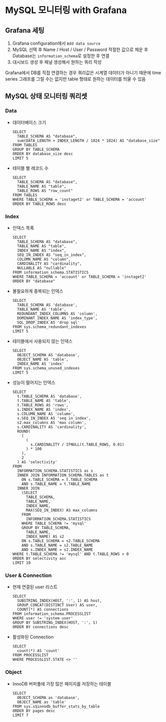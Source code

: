 # MySQL 모니터링 with Grafana
      
## Grafana 세팅
1. Grafana configuration에서 `Add data source`
2. MySQL 선택 후 Name / Host / User / Password 적절한 값으로 채운 후 Database는 `information_schema`로 설정한 후 연결
3. 대시보드 생성 후 패널 생성해서 원하는 쿼리 작성
      
Grafana에서 DB를 직접 연결하는 경우 쿼리값은 시계열 데이터가 아니기 때문에 time series 그래프를 그릴 수는 없지만 table 형태로 원하는 데이터를 띄울 수 있음
        
## MySQL 상태 모니터링 쿼리셋
     
### Data
- 데이터베이스 크기

	```
	SELECT
	  TABLE_SCHEMA AS "database",
	  sum(DATA_LENGTH + INDEX_LENGTH / 1024 * 1024) AS "database_size"
	FROM TABLES
	GROUP BY TABLE_SCHEMA
	ORDER BY database_size desc
	LIMIT 5
	```
- 테이블 별 레코드 수

	```
	SELECT 
	  TABLE_SCHEMA AS "database",
	  TABLE_NAME AS "table",
	  TABLE_ROWS AS "row_count"
	FROM TABLES
	WHERE TABLE_SCHEMA = 'instaget2' or TABLE_SCHEMA = 'account'
	ORDER BY TABLE_ROWS desc
	```
      
### Index
- 인덱스 목록

	```
	SELECT
	  TABLE_SCHEMA AS "database",
	  TABLE_NAME AS "table",
	  INDEX_NAME AS "index",
	  SEQ_IN_INDEX AS "seq_in_index",
	  COLUMN_NAME AS "column",
	  CARDINALITY AS "cardinality",
	  NULLABLE AS "nullable"
	FROM information_schema.STATISTICS
	WHERE TABLE_SCHEMA = 'account' or TABLE_SCHEMA = 'instaget2'
	ORDER BY "database"
	```

- 불필요하게 중복되는 인덱스

	```
	SELECT 
	  TABLE_SCHEMA AS 'database', 
	  TABLE_NAME AS 'table', 
	  REDUNDANT_INDEX_COLUMNS AS 'column', 
	  DOMINANT_INDEX_NAME AS 'index_type', 
	  SQL_DROP_INDEX AS 'drop sql'
	FROM sys.schema_redundant_indexes
	LIMIT 5
	```

- 테이블에서 사용되지 않는 인덱스

	```
	SELECT 
	  OBJECT_SCHEMA AS 'database', 
	  OBJECT_NAME AS 'table', 
	  INDEX_NAME AS 'index'
	FROM sys.schema_unused_indexes
	LIMIT 5
	```
- 성능이 떨어지는 인덱스

	```
	SELECT
	  t.TABLE_SCHEMA AS 'database',
	  t.TABLE_NAME AS 'table',
	  t.TABLE_ROWS AS 'rows',
	  s.INDEX_NAME AS 'index',
	  s.COLUMN_NAME AS 'column',
	  s.SEQ_IN_INDEX AS 'seq in index',
	  s2.max_columns AS 'max column',
	  s.CARDINALITY AS 'cardinality',
	  ROUND(
	    (
	      (
	        s.CARDINALITY / IFNULL(t.TABLE_ROWS, 0.01)
	      ) * 100
	    ),
	    2
	  ) AS 'selectivity'
	FROM
	  INFORMATION_SCHEMA.STATISTICS as s
	  INNER JOIN INFORMATION_SCHEMA.TABLES as t
	    ON s.TABLE_SCHEMA = t.TABLE_SCHEMA
	    AND s.TABLE_NAME = t.TABLE_NAME
	  INNER JOIN
	    (SELECT
	      TABLE_SCHEMA,
	      TABLE_NAME,
	      INDEX_NAME,
	      MAX(SEQ_IN_INDEX) AS max_columns
	    FROM
	      INFORMATION_SCHEMA.STATISTICS
	    WHERE TABLE_SCHEMA != 'mysql'
	    GROUP BY TABLE_SCHEMA,
	      TABLE_NAME,
	      INDEX_NAME) AS s2
	    ON s.TABLE_SCHEMA = s2.TABLE_SCHEMA
	    AND s.TABLE_NAME = s2.TABLE_NAME
	    AND s.INDEX_NAME = s2.INDEX_NAME
	WHERE t.TABLE_SCHEMA != 'mysql' AND t.TABLE_ROWS > 0
	ORDER BY selectivity asc
	LIMIT 10
	```

### User & Connection
- 현재 연결된 user 리스트

	```
	SELECT
	  SUBSTRING_INDEX(HOST, ':', 1) AS host,
	  GROUP_CONCAT(DISTINCT User) AS user,
	  COUNT(*) AS connections
	FROM information_schema.PROCESSLIST
	WHERE user != 'system user'
	GROUP BY SUBSTRING_INDEX(HOST, ':', 1)
	ORDER BY connections desc
	```

- 활성화된 Connection

	```
	SELECT
	  count(*) AS 'count'
	FROM PROCESSLIST
	WHERE PROCESSLIST.STATE <> ''
	```
	
### Object
- InnoDB 버퍼풀에 가장 많은 페이지를 저장하는 테이블

	```
	SELECT 
	  OBJECT_SCHEMA as 'database', 
	  OBJECT_NAME as 'table'
	FROM sys.x$innodb_buffer_stats_by_table
	ORDER BY pages desc
	LIMIT 7
	```	
 
